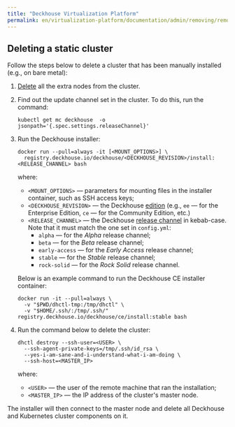 ```yaml
---
title: "Deckhouse Virtualization Platform"
permalink: en/virtualization-platform/documentation/admin/removing/removing.html
---
```


## Deleting a static cluster

Follow the steps below to delete a cluster that has been manually installed (e.g., on bare metal):

1. [Delete](../modules/040-node-manager/faq.html#how-to-clean-up-a-node-for-adding-to-the-cluster) all the extra nodes from the cluster.

2. Find out the update channel set in the cluster. To do this, run the command:

   ```shell
   kubectl get mc deckhouse  -o jsonpath='{.spec.settings.releaseChannel}'
   ```

3. Run the Deckhouse installer:

   ```shell
   docker run --pull=always -it [<MOUNT_OPTIONS>] \
     registry.deckhouse.io/deckhouse/<DECKHOUSE_REVISION>/install:<RELEASE_CHANNEL> bash
   ```

   where:
   - `<MOUNT_OPTIONS>` — parameters for mounting files in the installer container, such as SSH access keys;
   - `<DECKHOUSE_REVISION>` — the Deckhouse [edition](../revision-comparison.html) (e.g., `ee` — for the Enterprise Edition, `ce` — for the Community Edition, etc.)
   - `<RELEASE_CHANNEL>` — the Deckhouse [release channel](../modules/002-deckhouse/configuration.html#parameters-releasechannel) in kebab-case. Note that it must match the one set in `config.yml`:
     - `alpha` — for the *Alpha* release channel;
     - `beta` — for the *Beta* release channel;
     - `early-access` — for the *Early Access* release channel;
     - `stable` — for the *Stable* release channel;
     - `rock-solid` — for the *Rock Solid* release channel.

   Below is an example command to run the Deckhouse CE installer container:

   ```shell
   docker run -it --pull=always \
     -v "$PWD/dhctl-tmp:/tmp/dhctl" \
     -v "$HOME/.ssh/:/tmp/.ssh/" registry.deckhouse.io/deckhouse/ce/install:stable bash
   ```

4. Run the command below to delete the cluster:

   ```shell
   dhctl destroy --ssh-user=<USER> \
     --ssh-agent-private-keys=/tmp/.ssh/id_rsa \
     --yes-i-am-sane-and-i-understand-what-i-am-doing \
     --ssh-host=<MASTER_IP>
   ```

   where:
   - `<USER>` — the user of the remote machine that ran the installation;
   - `<MASTER_IP>` — the IP address of the cluster's master node.

The installer will then connect to the master node and delete all Deckhouse and Kubernetes cluster components on it.